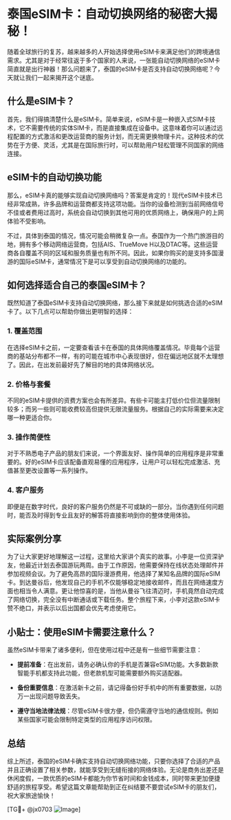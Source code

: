 # 泰国eSIM卡：自动切换网络的秘密大揭秘！

随着全球旅行的复苏，越来越多的人开始选择使用eSIM卡来满足他们的跨境通信需求。尤其是对于经常往返于多个国家的人来说，一张能自动切换网络的eSIM卡简直就是出行神器！那么问题来了，泰国的eSIM卡是否支持自动切换网络呢？今天就让我们一起来揭开这个谜底。

## 什么是eSIM卡？

首先，我们得搞清楚什么是eSIM卡。简单来说，eSIM卡是一种嵌入式SIM卡技术，它不需要传统的实体SIM卡，而是直接集成在设备中。这意味着你可以通过远程配置的方式激活和更改运营商的服务计划，而无需更换物理卡片。这种技术的优势在于方便、灵活，尤其是在国际旅行时，可以帮助用户轻松管理不同国家的网络连接。

## eSIM卡的自动切换功能

那么，eSIM卡真的能够实现自动切换网络吗？答案是肯定的！现代eSIM卡技术已经非常成熟，许多品牌和运营商都支持这项功能。当你的设备检测到当前网络信号不佳或者费用过高时，系统会自动切换到其他可用的优质网络上，确保用户的上网体验不受影响。

不过，具体到泰国的情况，情况可能会稍微复杂一点。泰国作为一个热门旅游目的地，拥有多个移动网络运营商，包括AIS、TrueMove H以及DTAC等。这些运营商各自覆盖不同的区域和服务质量也有所不同。因此，如果你购买的是支持多国漫游的国际eSIM卡，通常情况下是可以享受到自动切换网络的功能的。

## 如何选择适合自己的泰国eSIM卡？

既然知道了泰国eSIM卡支持自动切换网络，那么接下来就是如何挑选合适的eSIM卡了。以下几点可以帮助你做出更明智的选择：

### 1. **覆盖范围**
   在选择eSIM卡之前，一定要查看该卡在泰国的具体网络覆盖情况。毕竟每个运营商的基站分布都不一样，有的可能在城市中心表现很好，但在偏远地区就不太理想了。因此，在出发前最好先了解目的地的具体网络状况。

### 2. **价格与套餐**
   不同的eSIM卡提供的资费方案也会有所差异。有些卡可能主打低价位但流量限制较多；而另一些则可能收费较高但提供无限流量服务。根据自己的实际需要来决定哪一种更适合你。

### 3. **操作简便性**
   对于不熟悉电子产品的朋友们来说，一个界面友好、操作简单的应用程序是非常重要的。好的eSIM卡应该配备直观易懂的应用程序，让用户可以轻松完成激活、充值甚至更改设置等一系列操作。

### 4. **客户服务**
   即便是在数字时代，良好的客户服务仍然是不可或缺的一部分。当你遇到任何问题时，能否及时得到专业且友好的解答将直接影响到你的整体使用体验。

## 实际案例分享

为了让大家更好地理解这一过程，这里给大家讲个真实的故事。小李是一位资深驴友，他最近计划去泰国游玩两周。由于工作原因，他需要保持在线状态处理邮件并参加视频会议。为了避免高昂的国际漫游费用，他选择了某知名品牌的国际eSIM卡。到达曼谷后，他发现自己的手机不仅能够稳定地接收邮件，而且在网络速度方面也相当令人满意。更让他惊喜的是，当他从曼谷飞往清迈时，手机竟然自动完成了网络切换，完全没有中断通话或下载任务。整个旅程下来，小李对这款eSIM卡赞不绝口，并表示以后出国都会优先考虑使用它。

## 小贴士：使用eSIM卡需要注意什么？

虽然eSIM卡带来了诸多便利，但在使用过程中还是有一些细节需要注意：

- **提前准备**：在出发前，请务必确认你的手机是否兼容eSIM功能。大多数新款智能手机都支持此功能，但老款机型可能需要额外购买适配器。
  
- **备份重要信息**：在激活新卡之前，请记得备份好手机中的所有重要数据，以防万一出现问题导致丢失。

- **遵守当地法律法规**：尽管eSIM卡很方便，但仍需遵守当地的通信规则。例如某些国家可能会限制特定类型的应用程序访问权限。

## 总结

综上所述，泰国的eSIM卡确实支持自动切换网络功能，只要你选择了合适的产品并且正确设置了相关参数，就能享受到无缝衔接的网络体验。无论是商务出差还是休闲度假，一款优质的eSIM卡都能为你节省时间和金钱成本，同时带来更加便捷舒适的旅程享受。希望这篇文章能帮助到正在纠结要不要尝试eSIM卡的朋友们，祝大家旅途愉快！

[TG💪+ @jx0703 ![Image](https://github.com/user-attachments/assets/dbca1d08-cadb-493c-b0ec-ad6f7a83f270)]